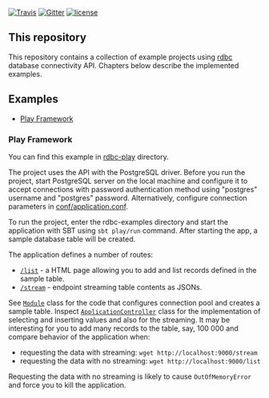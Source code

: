 [![Travis](https://img.shields.io/travis/rdbc-io/rdbc-pool/master.svg?style=flat-square)](https://travis-ci.org/rdbc-io/rdbc-pool/branches)
[![Gitter](https://img.shields.io/gitter/room/rdbc-io/rdbc.svg?style=flat-square)](https://gitter.im/rdbc-io/rdbc)
[![license](https://img.shields.io/github/license/rdbc-io/rdbc-pool.svg?style=flat-square)](https://github.com/rdbc-io/rdbc-pool/blob/master/LICENSE)

## This repository

This repository contains a collection of example projects using 
[rdbc](https://github.com/rdbc-io/rdbc#what-is-rdbc) database connectivity API.
Chapters below describe the implemented examples.

## Examples

* [Play Framework](#play-framework)

### Play Framework

You can find this example in [rdbc-play](https://github.com/rdbc-io/rdbc-examples/tree/master/rdbc-play) directory.

The project uses the API with the PostgreSQL driver. Before you run the project,
start PostgreSQL server on the local machine and configure it to accept
connections with password authentication method using "postgres" username
and "postgres" password. Alternatively, configure connection parameters
in [conf/application.conf](https://github.com/rdbc-io/rdbc-examples/blob/master/rdbc-play/conf/application.conf).

To run the project, enter the rdbc-examples directory and start the application
with SBT using `sbt play/run` command. After starting the app, a sample database
table will be created.

The application defines a number of routes:

* [`/list`](http://localhost:9000/list) - a HTML page allowing you to add and list records
defined in the sample table.
* [`/stream`](http://localhost:9000/stream) - endpoint streaming table contents as JSONs.

See [`Module`](https://github.com/rdbc-io/rdbc-examples/blob/master/rdbc-play/app/io/rdbc/examples/play/Module.scala)
class for the code that configures connection pool and creates a sample table. Inspect
[`ApplicationController`](https://github.com/rdbc-io/rdbc-examples/blob/master/rdbc-play/app/io/rdbc/examples/play/controllers/ApplicationController.scala)
class for the implementation of selecting and inserting values and also for the 
streaming. It may be interesting for you to add many records to the table, say,
100 000 and compare behavior of the application when:

- requesting the data with streaming: `wget http://localhost:9000/stream`
- requesting the data with no streaming: `wget http://localhost:9000/list`

Requesting the data with no streaming is likely to cause `OutOfMemoryError` and
force you to kill the application.
